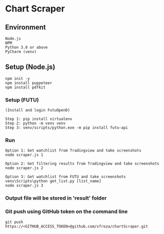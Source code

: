 # Chart Scraper

## Environment
```
Node.js
NPM
Python 3.8 or above
PyCharm (venv)
```

## Setup (Node.js)
```
npm init -y
npm install puppeteer
npm install pdfkit
```

### Setup (FUTU)
```
(Install and login FutuOpenD)

Step 1: pip install virtualenv
Step 2: python -m venv venv
Step 3: venv/scripts/python.exe -m pip install futu-api
```

### Run
```
Option 1: Get watchlist from Tradingview and take screenshots
node scraper.js 1

Option 2: Get filtering results from Tradingview and take screenshots
node scraper.js 2

Option 3: Get watchlist from FUTU and take screenshots
venv\Scripts\python get_list.py [list_name]
node scraper.js 3
```

### Output file will be stored in 'result' folder

### Git push using GitHub token on the command line
```
git push https://<GITHUB_ACCESS_TOKEN>@github.com/xfroza/chartScraper.git
```
